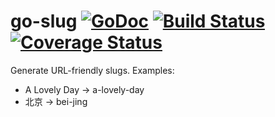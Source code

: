 # go-slug [![GoDoc](https://godoc.org/github.com/peferron/go-slug?status.png)](https://godoc.org/github.com/peferron/go-slug) [![Build Status](https://drone.io/github.com/peferron/go-slug/status.png)](https://drone.io/github.com/peferron/go-slug/latest) [![Coverage Status](https://coveralls.io/repos/peferron/go-slug/badge.png?branch=master)](https://coveralls.io/r/peferron/go-slug?branch=master)

Generate URL-friendly slugs. Examples:
- A Lovely Day -> a-lovely-day
- 北京 -> bei-jing
